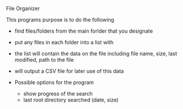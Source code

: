 File Organizer 

This programs purpose is to do the following
* find files/folders from the main forlder that you designate
* put any files in each folder into a list with 
* the list will contain the data on the file including file name, size, last modified, path to the file
* will output a CSV file for later use of this data

* Possible options for the program 
    - show progress of the search
    - last root directory searched (date, size)
